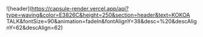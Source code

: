 ![header](https://capsule-render.vercel.app/api?type=waving&color=E3826C&height=250&section=header&text=KOKOA TALK&fontSize=90&animation=fadeIn&fontAlignY=38&desc=%20&descAlignY=62&descAlign=62)
